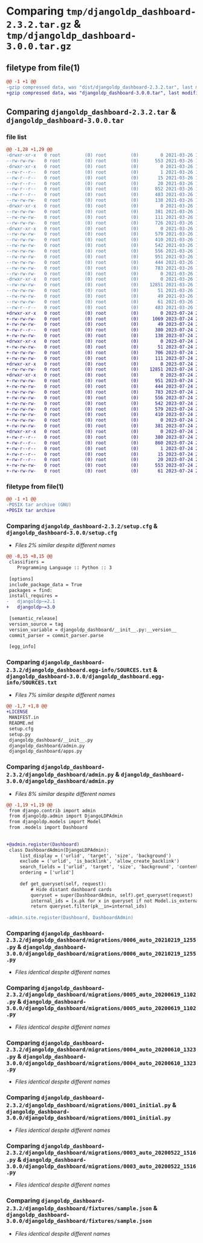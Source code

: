 # Comparing `tmp/djangoldp_dashboard-2.3.2.tar.gz` & `tmp/djangoldp_dashboard-3.0.0.tar.gz`

## filetype from file(1)

```diff
@@ -1 +1 @@
-gzip compressed data, was "dist/djangoldp_dashboard-2.3.2.tar", last modified: Fri Mar 26 13:26:18 2021, max compression
+gzip compressed data, was "djangoldp_dashboard-3.0.0.tar", last modified: Mon Jul 24 21:32:37 2023, max compression
```

## Comparing `djangoldp_dashboard-2.3.2.tar` & `djangoldp_dashboard-3.0.0.tar`

### file list

```diff
@@ -1,28 +1,29 @@
-drwxr-xr-x   0 root         (0) root         (0)        0 2021-03-26 13:26:18.000000 djangoldp_dashboard-2.3.2/
--rw-rw-rw-   0 root         (0) root         (0)      553 2021-03-26 13:26:18.000000 djangoldp_dashboard-2.3.2/setup.cfg
-drwxr-xr-x   0 root         (0) root         (0)        0 2021-03-26 13:26:18.000000 djangoldp_dashboard-2.3.2/djangoldp_dashboard.egg-info/
--rw-r--r--   0 root         (0) root         (0)        1 2021-03-26 13:26:18.000000 djangoldp_dashboard-2.3.2/djangoldp_dashboard.egg-info/dependency_links.txt
--rw-r--r--   0 root         (0) root         (0)       15 2021-03-26 13:26:18.000000 djangoldp_dashboard-2.3.2/djangoldp_dashboard.egg-info/requires.txt
--rw-r--r--   0 root         (0) root         (0)       20 2021-03-26 13:26:18.000000 djangoldp_dashboard-2.3.2/djangoldp_dashboard.egg-info/top_level.txt
--rw-r--r--   0 root         (0) root         (0)      852 2021-03-26 13:26:18.000000 djangoldp_dashboard-2.3.2/djangoldp_dashboard.egg-info/SOURCES.txt
--rw-r--r--   0 root         (0) root         (0)      483 2021-03-26 13:26:18.000000 djangoldp_dashboard-2.3.2/djangoldp_dashboard.egg-info/PKG-INFO
--rw-rw-rw-   0 root         (0) root         (0)      138 2021-03-26 13:26:03.000000 djangoldp_dashboard-2.3.2/README.md
-drwxr-xr-x   0 root         (0) root         (0)        0 2021-03-26 13:26:18.000000 djangoldp_dashboard-2.3.2/djangoldp_dashboard/
--rw-rw-rw-   0 root         (0) root         (0)      381 2021-03-26 13:26:03.000000 djangoldp_dashboard-2.3.2/djangoldp_dashboard/models.py
--rw-rw-rw-   0 root         (0) root         (0)      111 2021-03-26 13:26:03.000000 djangoldp_dashboard-2.3.2/djangoldp_dashboard/apps.py
--rw-rw-rw-   0 root         (0) root         (0)      726 2021-03-26 13:26:03.000000 djangoldp_dashboard-2.3.2/djangoldp_dashboard/admin.py
-drwxr-xr-x   0 root         (0) root         (0)        0 2021-03-26 13:26:18.000000 djangoldp_dashboard-2.3.2/djangoldp_dashboard/migrations/
--rw-rw-rw-   0 root         (0) root         (0)      579 2021-03-26 13:26:03.000000 djangoldp_dashboard-2.3.2/djangoldp_dashboard/migrations/0006_auto_20210219_1255.py
--rw-rw-rw-   0 root         (0) root         (0)      410 2021-03-26 13:26:03.000000 djangoldp_dashboard-2.3.2/djangoldp_dashboard/migrations/0007_auto_20210223_2254.py
--rw-rw-rw-   0 root         (0) root         (0)      542 2021-03-26 13:26:03.000000 djangoldp_dashboard-2.3.2/djangoldp_dashboard/migrations/0005_auto_20200619_1102.py
--rw-rw-rw-   0 root         (0) root         (0)      556 2021-03-26 13:26:03.000000 djangoldp_dashboard-2.3.2/djangoldp_dashboard/migrations/0004_auto_20200610_1323.py
--rw-rw-rw-   0 root         (0) root         (0)      951 2021-03-26 13:26:03.000000 djangoldp_dashboard-2.3.2/djangoldp_dashboard/migrations/0001_initial.py
--rw-rw-rw-   0 root         (0) root         (0)      444 2021-03-26 13:26:03.000000 djangoldp_dashboard-2.3.2/djangoldp_dashboard/migrations/0002_auto_20200330_1531.py
--rw-rw-rw-   0 root         (0) root         (0)      783 2021-03-26 13:26:03.000000 djangoldp_dashboard-2.3.2/djangoldp_dashboard/migrations/0003_auto_20200522_1516.py
--rw-rw-rw-   0 root         (0) root         (0)        0 2021-03-26 13:26:03.000000 djangoldp_dashboard-2.3.2/djangoldp_dashboard/migrations/__init__.py
-drwxr-xr-x   0 root         (0) root         (0)        0 2021-03-26 13:26:18.000000 djangoldp_dashboard-2.3.2/djangoldp_dashboard/fixtures/
--rw-rw-rw-   0 root         (0) root         (0)    12851 2021-03-26 13:26:03.000000 djangoldp_dashboard-2.3.2/djangoldp_dashboard/fixtures/sample.json
--rw-rw-rw-   0 root         (0) root         (0)       51 2021-03-26 13:26:16.000000 djangoldp_dashboard-2.3.2/djangoldp_dashboard/__init__.py
--rw-rw-rw-   0 root         (0) root         (0)       49 2021-03-26 13:26:03.000000 djangoldp_dashboard-2.3.2/MANIFEST.in
--rw-rw-rw-   0 root         (0) root         (0)       61 2021-03-26 13:26:03.000000 djangoldp_dashboard-2.3.2/setup.py
--rw-r--r--   0 root         (0) root         (0)      483 2021-03-26 13:26:18.000000 djangoldp_dashboard-2.3.2/PKG-INFO
+drwxr-xr-x   0 root         (0) root         (0)        0 2023-07-24 21:32:37.031246 djangoldp_dashboard-3.0.0/
+-rw-rw-rw-   0 root         (0) root         (0)     1069 2023-07-24 21:32:17.000000 djangoldp_dashboard-3.0.0/LICENSE
+-rw-rw-rw-   0 root         (0) root         (0)       49 2023-07-24 21:32:17.000000 djangoldp_dashboard-3.0.0/MANIFEST.in
+-rw-r--r--   0 root         (0) root         (0)      380 2023-07-24 21:32:37.031246 djangoldp_dashboard-3.0.0/PKG-INFO
+-rw-rw-rw-   0 root         (0) root         (0)      138 2023-07-24 21:32:17.000000 djangoldp_dashboard-3.0.0/README.md
+drwxr-xr-x   0 root         (0) root         (0)        0 2023-07-24 21:32:37.031246 djangoldp_dashboard-3.0.0/djangoldp_dashboard/
+-rw-rw-rw-   0 root         (0) root         (0)       51 2023-07-24 21:32:34.000000 djangoldp_dashboard-3.0.0/djangoldp_dashboard/__init__.py
+-rw-rw-rw-   0 root         (0) root         (0)      706 2023-07-24 21:32:17.000000 djangoldp_dashboard-3.0.0/djangoldp_dashboard/admin.py
+-rw-rw-rw-   0 root         (0) root         (0)      111 2023-07-24 21:32:17.000000 djangoldp_dashboard-3.0.0/djangoldp_dashboard/apps.py
+drwxr-xr-x   0 root         (0) root         (0)        0 2023-07-24 21:32:37.031246 djangoldp_dashboard-3.0.0/djangoldp_dashboard/fixtures/
+-rw-rw-rw-   0 root         (0) root         (0)    12851 2023-07-24 21:32:17.000000 djangoldp_dashboard-3.0.0/djangoldp_dashboard/fixtures/sample.json
+drwxr-xr-x   0 root         (0) root         (0)        0 2023-07-24 21:32:37.031246 djangoldp_dashboard-3.0.0/djangoldp_dashboard/migrations/
+-rw-rw-rw-   0 root         (0) root         (0)      951 2023-07-24 21:32:17.000000 djangoldp_dashboard-3.0.0/djangoldp_dashboard/migrations/0001_initial.py
+-rw-rw-rw-   0 root         (0) root         (0)      444 2023-07-24 21:32:17.000000 djangoldp_dashboard-3.0.0/djangoldp_dashboard/migrations/0002_auto_20200330_1531.py
+-rw-rw-rw-   0 root         (0) root         (0)      783 2023-07-24 21:32:17.000000 djangoldp_dashboard-3.0.0/djangoldp_dashboard/migrations/0003_auto_20200522_1516.py
+-rw-rw-rw-   0 root         (0) root         (0)      556 2023-07-24 21:32:17.000000 djangoldp_dashboard-3.0.0/djangoldp_dashboard/migrations/0004_auto_20200610_1323.py
+-rw-rw-rw-   0 root         (0) root         (0)      542 2023-07-24 21:32:17.000000 djangoldp_dashboard-3.0.0/djangoldp_dashboard/migrations/0005_auto_20200619_1102.py
+-rw-rw-rw-   0 root         (0) root         (0)      579 2023-07-24 21:32:17.000000 djangoldp_dashboard-3.0.0/djangoldp_dashboard/migrations/0006_auto_20210219_1255.py
+-rw-rw-rw-   0 root         (0) root         (0)      410 2023-07-24 21:32:17.000000 djangoldp_dashboard-3.0.0/djangoldp_dashboard/migrations/0007_auto_20210223_2254.py
+-rw-rw-rw-   0 root         (0) root         (0)        0 2023-07-24 21:32:17.000000 djangoldp_dashboard-3.0.0/djangoldp_dashboard/migrations/__init__.py
+-rw-rw-rw-   0 root         (0) root         (0)      381 2023-07-24 21:32:17.000000 djangoldp_dashboard-3.0.0/djangoldp_dashboard/models.py
+drwxr-xr-x   0 root         (0) root         (0)        0 2023-07-24 21:32:37.031246 djangoldp_dashboard-3.0.0/djangoldp_dashboard.egg-info/
+-rw-r--r--   0 root         (0) root         (0)      380 2023-07-24 21:32:36.000000 djangoldp_dashboard-3.0.0/djangoldp_dashboard.egg-info/PKG-INFO
+-rw-r--r--   0 root         (0) root         (0)      860 2023-07-24 21:32:36.000000 djangoldp_dashboard-3.0.0/djangoldp_dashboard.egg-info/SOURCES.txt
+-rw-r--r--   0 root         (0) root         (0)        1 2023-07-24 21:32:36.000000 djangoldp_dashboard-3.0.0/djangoldp_dashboard.egg-info/dependency_links.txt
+-rw-r--r--   0 root         (0) root         (0)       15 2023-07-24 21:32:36.000000 djangoldp_dashboard-3.0.0/djangoldp_dashboard.egg-info/requires.txt
+-rw-r--r--   0 root         (0) root         (0)       20 2023-07-24 21:32:36.000000 djangoldp_dashboard-3.0.0/djangoldp_dashboard.egg-info/top_level.txt
+-rw-rw-rw-   0 root         (0) root         (0)      553 2023-07-24 21:32:37.031246 djangoldp_dashboard-3.0.0/setup.cfg
+-rw-rw-rw-   0 root         (0) root         (0)       61 2023-07-24 21:32:17.000000 djangoldp_dashboard-3.0.0/setup.py
```

### filetype from file(1)

```diff
@@ -1 +1 @@
-POSIX tar archive (GNU)
+POSIX tar archive
```

### Comparing `djangoldp_dashboard-2.3.2/setup.cfg` & `djangoldp_dashboard-3.0.0/setup.cfg`

 * *Files 2% similar despite different names*

```diff
@@ -8,15 +8,15 @@
 classifiers = 
 	Programming Language :: Python :: 3
 
 [options]
 include_package_data = True
 packages = find:
 install_requires = 
-	djangoldp~=2.1
+	djangoldp~=3.0
 
 [semantic_release]
 version_source = tag
 version_variable = djangoldp_dashboard/__init__.py:__version__
 commit_parser = commit_parser.parse
 
 [egg_info]
```

### Comparing `djangoldp_dashboard-2.3.2/djangoldp_dashboard.egg-info/SOURCES.txt` & `djangoldp_dashboard-3.0.0/djangoldp_dashboard.egg-info/SOURCES.txt`

 * *Files 7% similar despite different names*

```diff
@@ -1,7 +1,8 @@
+LICENSE
 MANIFEST.in
 README.md
 setup.cfg
 setup.py
 djangoldp_dashboard/__init__.py
 djangoldp_dashboard/admin.py
 djangoldp_dashboard/apps.py
```

### Comparing `djangoldp_dashboard-2.3.2/djangoldp_dashboard/admin.py` & `djangoldp_dashboard-3.0.0/djangoldp_dashboard/admin.py`

 * *Files 8% similar despite different names*

```diff
@@ -1,19 +1,19 @@
 from django.contrib import admin
 from djangoldp.admin import DjangoLDPAdmin
 from djangoldp.models import Model
 from .models import Dashboard
 
 
+@admin.register(Dashboard)
 class DashboardAdmin(DjangoLDPAdmin):
     list_display = ('urlid', 'target', 'size', 'background')
     exclude = ('urlid', 'is_backlink', 'allow_create_backlink')
     search_fields = ['urlid', 'target', 'size', 'background', 'content']
     ordering = ['urlid']
 
     def get_queryset(self, request):
         # Hide distant dashboard cards
         queryset = super(DashboardAdmin, self).get_queryset(request)
         internal_ids = [x.pk for x in queryset if not Model.is_external(x)]
         return queryset.filter(pk__in=internal_ids)
 
-admin.site.register(Dashboard, DashboardAdmin)
```

### Comparing `djangoldp_dashboard-2.3.2/djangoldp_dashboard/migrations/0006_auto_20210219_1255.py` & `djangoldp_dashboard-3.0.0/djangoldp_dashboard/migrations/0006_auto_20210219_1255.py`

 * *Files identical despite different names*

### Comparing `djangoldp_dashboard-2.3.2/djangoldp_dashboard/migrations/0005_auto_20200619_1102.py` & `djangoldp_dashboard-3.0.0/djangoldp_dashboard/migrations/0005_auto_20200619_1102.py`

 * *Files identical despite different names*

### Comparing `djangoldp_dashboard-2.3.2/djangoldp_dashboard/migrations/0004_auto_20200610_1323.py` & `djangoldp_dashboard-3.0.0/djangoldp_dashboard/migrations/0004_auto_20200610_1323.py`

 * *Files identical despite different names*

### Comparing `djangoldp_dashboard-2.3.2/djangoldp_dashboard/migrations/0001_initial.py` & `djangoldp_dashboard-3.0.0/djangoldp_dashboard/migrations/0001_initial.py`

 * *Files identical despite different names*

### Comparing `djangoldp_dashboard-2.3.2/djangoldp_dashboard/migrations/0003_auto_20200522_1516.py` & `djangoldp_dashboard-3.0.0/djangoldp_dashboard/migrations/0003_auto_20200522_1516.py`

 * *Files identical despite different names*

### Comparing `djangoldp_dashboard-2.3.2/djangoldp_dashboard/fixtures/sample.json` & `djangoldp_dashboard-3.0.0/djangoldp_dashboard/fixtures/sample.json`

 * *Files identical despite different names*

